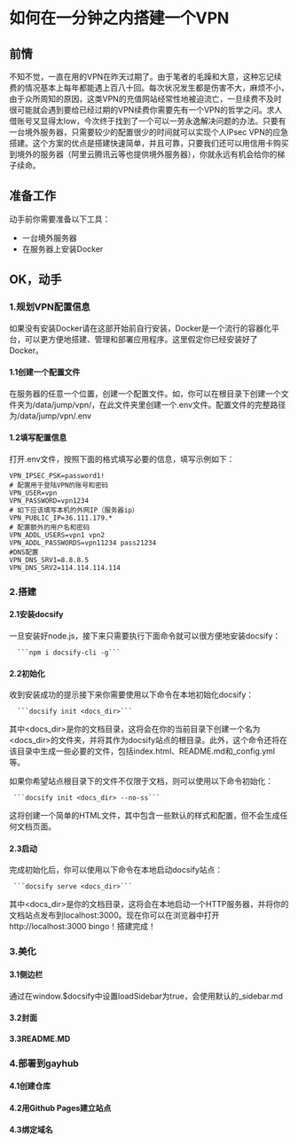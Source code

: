 # 

# 如何在一分钟之内搭建一个VPN

## 前情

不知不觉，一直在用的VPN在昨天过期了。由于笔者的毛躁和大意，这种忘记续费的情况基本上每年都能遇上百八十回。每次状况发生都是伤害不大，麻烦不小，由于众所周知的原因，这类VPN的充值网站经常性地被迫流亡，一旦续费不及时很可能就会遇到要给已经过期的VPN续费你需要先有一个VPN的哲学之问。求人借账号又显得太low，今次终于找到了一个可以一劳永逸解决问题的办法。只要有一台境外服务器，只需要较少的配置很少的时间就可以实现个人IPsec VPN的应急搭建。这个方案的优点是搭建快速简单，并且可靠，只要我们还可以用信用卡购买到境外的服务器（阿里云腾讯云等也提供境外服务器），你就永远有机会给你的梯子续命。

## 准备工作

动手前你需要准备以下工具：

- 一台境外服务器
- 在服务器上安装Docker


## OK，动手

### 1.规划VPN配置信息

如果没有安装Docker请在这部开始前自行安装，Docker是一个流行的容器化平台，可以更方便地搭建、管理和部署应用程序。这里假定你已经安装好了Docker。

#### 1.1创建一个配置文件

在服务器的任意一个位置，创建一个配置文件。如，你可以在根目录下创建一个文件夹为/data/jump/vpn/，在此文件夹里创建一个.env文件。配置文件的完整路径为/data/jump/vpn/.env

#### 1.2填写配置信息

打开.env文件，按照下面的格式填写必要的信息，填写示例如下：

```
VPN_IPSEC_PSK=password1!
# 配置用于登陆VPN的账号和密码
VPN_USER=vpn
VPN_PASSWORD=vpn1234
# 如下应该填写本机的外网IP（服务器ip）
VPN_PUBLIC_IP=36.111.179.*
# 配置额外的用户名和密码
VPN_ADDL_USERS=vpn1 vpn2
VPN_ADDL_PASSWORDS=vpn11234 pass21234
#DNS配置
VPN_DNS_SRV1=8.8.8.5
VPN_DNS_SRV2=114.114.114.114
```

### 2.搭建

#### 2.1安装docsify

一旦安装好node.js，接下来只需要执行下面命令就可以很方便地安装docsify：

      ```npm i docsify-cli -g```


#### 2.2初始化

收到安装成功的提示接下来你需要使用以下命令在本地初始化docsify：

      ```docsify init <docs_dir>```

其中<docs_dir>是你的文档目录，这将会在你的当前目录下创建一个名为<docs_dir>的文件夹，并将其作为docsify站点的根目录。此外，这个命令还将在该目录中生成一些必要的文件，包括index.html、README.md和_config.yml等。

如果你希望站点根目录下的文件不仅限于文档，则可以使用以下命令初始化：

     ```docsify init <docs_dir> --no-ss```
      
这将创建一个简单的HTML文件，其中包含一些默认的样式和配置，但不会生成任何文档页面。

#### 2.3启动

完成初始化后，你可以使用以下命令在本地启动docsify站点：

     ```docsify serve <docs_dir>```

其中<docs_dir>是你的文档目录，这将会在本地启动一个HTTP服务器，并将你的文档站点发布到localhost:3000。现在你可以在浏览器中打开http://localhost:3000 bingo！搭建完成！

### 3.美化

#### 3.1侧边栏
通过在window.$docsify中设置loadSidebar为true，会使用默认的_sidebar.md

<!-- index.html -->

<script>
  window.$docsify = {
    ...
    loadSidebar: true,
    subMaxLevel: 2,
    ...
  }
</script>

#### 3.2封面
#### 3.3README.MD

### 4.部署到gayhub
#### 4.1创建仓库
#### 4.2用Github Pages建立站点
#### 4.3绑定域名

